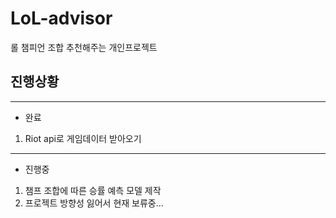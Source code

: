 # LoL-advisor
롤 챔피언 조합 추천해주는 개인프로젝트

## 진행상황
------------------------------
* 완료
1. Riot api로 게임데이터 받아오기

--------------------------------------------
- 진행중
1. 챔프 조합에 따른 승률 예측 모델 제작
2. 프로젝트 방향성 잃어서 현재 보류중...
